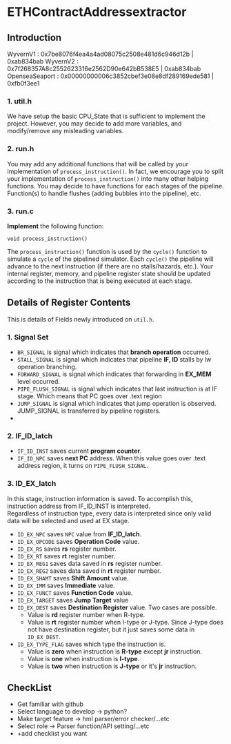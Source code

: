# ETHContractAddressextractor

## Introduction

WyvernV1 : 0x7be8076f4ea4a4ad08075c2508e481d6c946d12b | 0xab834bab
WyvernV2 : 0x7f268357A8c2552623316e2562D90e642bB538E5 | 0xab834bab
OpenseaSeaport : 0x00000000006c3852cbef3e08e8df289169ede581 | 0xfb0f3ee1

### 1. util.h

We have setup the basic CPU_State that is sufficient to implement the project.
However, you may decide to add more variables, and modify/remove any misleading variables.

### 2. run.h

You may add any additional functions that will be called by your implementation of `process_instruction()`.
In fact, we encourage you to split your implementation of `process_instruction()` into many other helping functions.
You may decide to have functions for each stages of the pipeline.
Function(s) to handle flushes (adding bubbles into the pipeline), etc.

### 3. run.c

**Implement** the following function:

    void process_instruction()

The `process_instruction()` function is used by the `cycle()` function to simulate a `cycle` of the pipelined simulator.
Each `cycle()` the pipeline will advance to the next instruction (if there are no stalls/hazards, etc.).
Your internal register, memory, and pipeline register state should be updated according to the instruction
that is being executed at each stage.

## Details of Register Contents

This is details of Fields newly introduced on `util.h`.

### 1. Signal Set

- `BR_SIGNAL` is signal which indicates that **branch operation** occurred.
- `STALL_SIGNAL` is signal which indicates that pipeline **IF, ID** stalls by lw operation branching.
- `FORWARD_SIGNAL` is signal which indicates that forwarding in **EX_MEM** level occurred.
- `PIPE_FLUSH_SIGNAL` is signal which indicates that last instruction is at IF stage. Which means that PC goes over .text region
- `JUMP_SIGNAL` is signal which indicates that jump operation is observed. JUMP_SIGNAL is transferred by pipeline registers.
-

### 2. IF_ID_latch

- `IF_ID_INST` saves current **program counter**.
- `IF_ID_NPC` saves **next PC** address. When this value goes over .text address region, it turns on `PIPE_FLUSH_SIGNAL`.

### 3. ID_EX_latch

In this stage, instruction information is saved. To accomplish this, instruction address from IF_ID_INST is interpreted.  
Regardless of instruction type, every data is interpreted since only valid data will be selected and used at EX stage.

- `ID_EX_NPC` saves `NPC` value from **IF_ID_latch**.
- `ID_EX_OPCODE` saves **Operation Code** value.
- `ID_EX_RS` saves **rs** register number.
- `ID_EX_RT` saves **rt** register number.
- `ID_EX_REG1` saves data saved in **rs** register number.
- `ID_EX_REG2` saves data saved in **rt** register number.
- `ID_EX_SHAMT` saves **Shift Amount** value.
- `ID_EX_IMM` saves **Immediate** value.
- `ID_EX_FUNCT` saves **Function Code** value.
- `ID_EX_TARGET` saves **Jump Target** value
- `ID_EX_DEST` saves **Destination Register** value. Two cases are possible.
  - Value is **rd** register number when R-type.
  - Value is **rt** register number when I-type or J-type. Since J-type does not have destination register, but it just saves some data in `ID_EX_DEST`.
- `ID_EX_TYPE_FLAG` saves which type the instruction is.
  - Value is **zero** when instruction is **R-type** except **jr** instruction.
  - Value is **one** when instruction is **I-type**.
  - Value is **two** when instruction is **J-type** or it's **jr** instruction.

## CheckList

- Get familiar with github
- Select language to develop -> python?
- Make target feature -> hml parser/error checker/...etc
- Select role -> Parser function/API setting/...etc
- +add checklist you want
